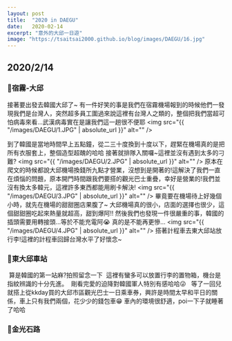 ```yaml
---
layout: post
title:  "2020 in DAEGU"
date:   2020-02-14
excerpt: "意外的大邱一日遊"
image: "https://tsaitsai2000.github.io/blog/images/DAEGU/16.jpg"
---
```

<h2>2020/2/14</h2>
<h3>📍宿霧-大邱</h3>

接著要出發去韓國大邱了~
有一件好笑的事是我們在宿霧機場報到的時候他們一發現我們是台灣人，突然超多員工圍過來說這裡有台灣人之類的，整個把我們當超可怕病毒來看…武漢病毒實在是讓我們這一趟很不便耶
<span class="image fit"><img src="{{ "/images/DAEGU/1.JPG" | absolute_url }}" alt="" /></span>

到了韓國是當地時間早上五點鐘，從二三十度換到十度以下，趕緊在機場真的是把所有衣服套上，整個造型超醜的哈哈
接著就排隊入關囉~這裡並沒有遇到太多的刁難?
<span class="image fit"><img src="{{ "/images/DAEGU/2.JPG" | absolute_url }}" alt="" /></span>
原本在爬文的時候都說大邱機場換錢所九點才營業，沒想到是開著的!這解決了我們一直在煩惱的問題，原本開門時間跟我們要搭的觀光巴士重疊，幸好是營業的!我們並沒有換太多韓元，這裡許多東西都能用刷卡解決!
<span class="image fit"><img src="{{ "/images/DAEGU/3.JPG" | absolute_url }}" alt="" /></span>
畢竟要在機場待上好幾個小時，就先在機場的甜甜圈店果腹了~
大邱機場真的很小，店面的選擇也很少，這個甜甜圈吃起來熱量就超高，甜到爆阿!!
然後我們也發現一件很嚴重的事，韓國的插頭需要用轉接頭…等於不能充電阿😭 真的是不能再更慘…
<span class="image fit"><img src="{{ "/images/DAEGU/4.JPG" | absolute_url }}" alt="" /></span>
搭著計程車去東大邱站放行李!這裡的計程車回歸台灣水平了好懷念~
<h3>📍東大邱車站</h3>
<span class="image fit"><img src="{{ "/images/DAEGU/5.JPG" | absolute_url }}" alt="" /></span>
算是韓國的第一站麻?拍照留念一下
<span class="image fit"><img src="{{ "/images/DAEGU/7.JPG" | absolute_url }}" alt="" /></span>
這裡有蠻多可以放置行李的置物箱，機台是指紋辨識的十分先進。
<span class="image fit"><img src="{{ "/images/DAEGU/6.JPG" | absolute_url }}" alt="" /></span>
剛看完愛的迫降對韓國軍人特別有感哈哈😜
<span class="image fit"><img src="{{ "/images/DAEGU/8.JPG" | absolute_url }}" alt="" /></span>
<span class="image fit"><img src="{{ "/images/DAEGU/8-2.JPG" | absolute_url }}" alt="" /></span>
等了一回兒就搭上從kkday買的大邱市區觀光巴士一日乘車券，興許是時間太早和平日的關係，車上只有我們兩個，花少少的錢包車😁
車內的環境很舒適，poi一下子就睡著了哈哈

<h3>📍金光石路</h3>
